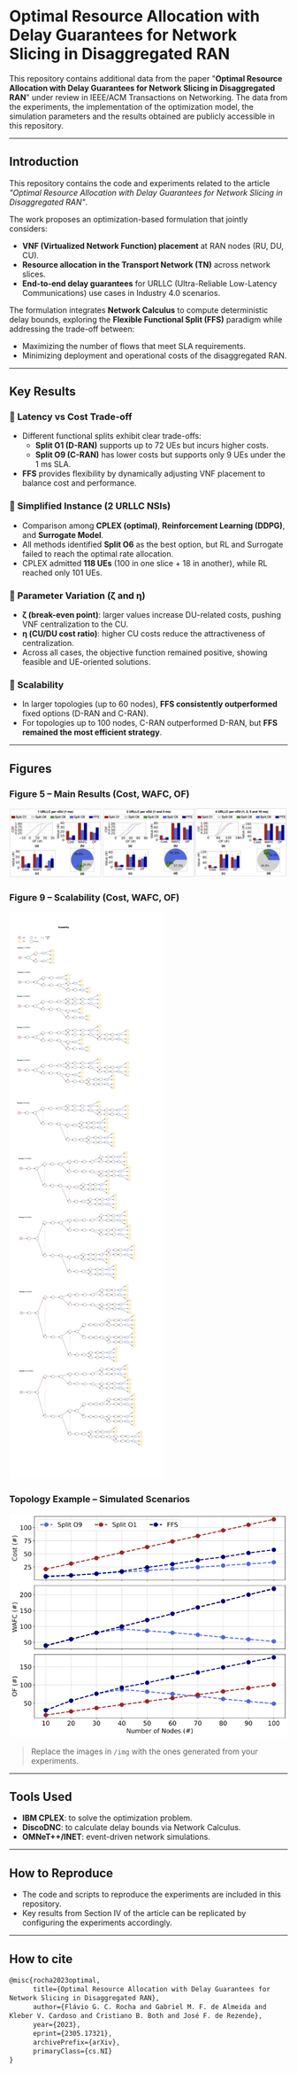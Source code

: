 # Optimal Resource Allocation with Delay Guarantees for Network Slicing in Disaggregated RAN

This repository contains additional data from the paper "**Optimal Resource Allocation with Delay Guarantees for Network Slicing in Disaggregated RAN**" under review in IEEE/ACM Transactions on Networking. The data from the experiments, the implementation of the optimization model, the simulation parameters and the results obtained are publicly accessible in this repository.

---

##  Introduction  
This repository contains the code and experiments related to the article *"Optimal Resource Allocation with Delay Guarantees for Network Slicing in Disaggregated RAN"*.  

The work proposes an optimization-based formulation that jointly considers:  

- **VNF (Virtualized Network Function) placement** at RAN nodes (RU, DU, CU).  
- **Resource allocation in the Transport Network (TN)** across network slices.  
- **End-to-end delay guarantees** for URLLC (Ultra-Reliable Low-Latency Communications) use cases in Industry 4.0 scenarios.  

The formulation integrates **Network Calculus** to compute deterministic delay bounds, exploring the **Flexible Functional Split (FFS)** paradigm while addressing the trade-off between:  
- Maximizing the number of flows that meet SLA requirements.  
- Minimizing deployment and operational costs of the disaggregated RAN.  

---

## Key Results  

### 🔹 Latency vs Cost Trade-off  
- Different functional splits exhibit clear trade-offs:  
  - **Split O1 (D-RAN)** supports up to 72 UEs but incurs higher costs.  
  - **Split O9 (C-RAN)** has lower costs but supports only 9 UEs under the 1 ms SLA.  
- **FFS** provides flexibility by dynamically adjusting VNF placement to balance cost and performance.  

### 🔹 Simplified Instance (2 URLLC NSIs)  
- Comparison among **CPLEX (optimal)**, **Reinforcement Learning (DDPG)**, and **Surrogate Model**.  
- All methods identified **Split O6** as the best option, but RL and Surrogate failed to reach the optimal rate allocation.  
- CPLEX admitted **118 UEs** (100 in one slice + 18 in another), while RL reached only 101 UEs.  

### 🔹 Parameter Variation (ζ and η)  
- **ζ (break-even point)**: larger values increase DU-related costs, pushing VNF centralization to the CU.  
- **η (CU/DU cost ratio)**: higher CU costs reduce the attractiveness of centralization.  
- Across all cases, the objective function remained positive, showing feasible and UE-oriented solutions.  

### 🔹 Scalability  
- In larger topologies (up to 60 nodes), **FFS consistently outperformed** fixed options (D-RAN and C-RAN).  
- For topologies up to 100 nodes, C-RAN outperformed D-RAN, but **FFS remained the most efficient strategy**.  

---

## Figures  

### Figure 5 – Main Results (Cost, WAFC, OF)  
![Figure 5 - Main Results](figs/new_results.png)  

### Figure 9 – Scalability (Cost, WAFC, OF)  
![Figure 9 - Scalability](figs/larger_topologies_diagrams.png)  

### Topology Example – Simulated Scenarios  
![Topologies](figs/larger_topologies_results.png)  

> Replace the images in `/img` with the ones generated from your experiments.  

---

## Tools Used  
- **IBM CPLEX**: to solve the optimization problem.  
- **DiscoDNC**: to calculate delay bounds via Network Calculus.  
- **OMNeT++/INET**: event-driven network simulations.  

---

## How to Reproduce  
- The code and scripts to reproduce the experiments are included in this repository.  
- Key results from Section IV of the article can be replicated by configuring the experiments accordingly.  

---


## How to cite
```
@misc{rocha2023optimal,
      title={Optimal Resource Allocation with Delay Guarantees for Network Slicing in Disaggregated RAN}, 
      author={Flávio G. C. Rocha and Gabriel M. F. de Almeida and Kleber V. Cardoso and Cristiano B. Both and José F. de Rezende},
      year={2023},
      eprint={2305.17321},
      archivePrefix={arXiv},
      primaryClass={cs.NI}
}
```
